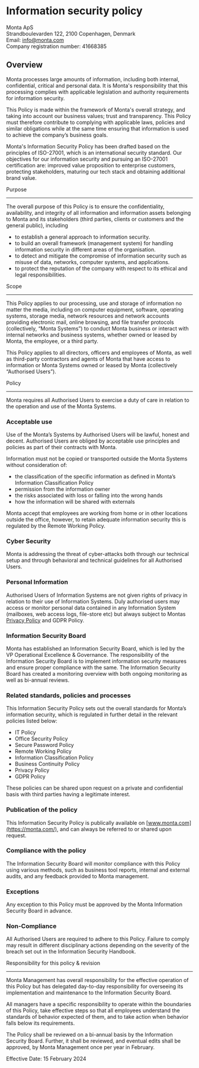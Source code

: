Information security policy
===========================

Monta ApS  
Strandboulevarden 122, 2100 Copenhagen, Denmark  
Email: info@monta.com  
Company registration number: 41668385

Overview
--------

Monta processes large amounts of information, including both internal, confidential, critical and personal data. It is Monta's responsibility that this processing complies with applicable legislation and authority requirements for information security.  

This Policy is made within the framework of Monta's overall strategy, and taking into account our business values; trust and transparency. This Policy must therefore contribute to complying with applicable laws, policies and similar obligations while at the same time ensuring that information is used to achieve the company’s business goals.  

Monta's Information Security Policy has been drafted based on the principles of ISO-27001, which is an international security standard. Our objectives for our information security and pursuing an ISO-27001 certification are: improved value proposition to enterprise customers, protecting stakeholders, maturing our tech stack and obtaining additional brand value.  

Purpose  

----------

The overall purpose of this Policy is to ensure the confidentiality, availability, and integrity of all information and information assets belonging to Monta and its stakeholders (third parties, clients or customers and the general public), including  

  *   to establish a general approach to information security.
  *   to build an overall framework (management system) for handling information security in different areas of the organisation.
  *   to detect and mitigate the compromise of information security such as misuse of data, networks, computer systems, and applications.
  *   to protect the reputation of the company with respect to its ethical and legal responsibilities.

Scope  

--------

This Policy applies to our processing, use and storage of information no matter the media, including on computer equipment, software, operating systems, storage media, network resources and network accounts providing electronic mail, online browsing, and file transfer protocols (collectively, “Monta Systems”) to conduct Monta business or interact with internal networks and business systems, whether owned or leased by Monta, the employee, or a third party.  

This Policy applies to all directors, officers and employees of Monta, as well as third-party contractors and agents of Monta that have access to information or Monta Systems owned or leased by Monta (collectively “Authorised Users”).  

Policy  

---------

Monta requires all Authorised Users to exercise a duty of care in relation to the operation and use of the Monta Systems.  

### Acceptable use  

Use of the Monta’s Systems by Authorised Users will be lawful, honest and decent. Authorised Users are obliged by acceptable use principles and policies as part of their contracts with Monta.  

Information must not be copied or transported outside the Monta Systems without consideration of:  

  *   the classification of the specific information as defined in Monta’s Information Classification Policy
  *   permission from the information owner  
  *   the risks associated with loss or falling into the wrong hands 
  *   how the information will be shared with externals

Monta accept that employees are working from home or in other locations outside the office, however, to retain adequate information security this is regulated by the Remote Working Policy.  

### Cyber Security  

Monta is addressing the threat of cyber-attacks both through our technical setup and through behavioral and technical guidelines for all Authorised Users.  

### Personal Information  

Authorised Users of Information Systems are not given rights of privacy in relation to their use of Information Systems. Duly authorised users may access or monitor personal data contained in any Information System (mailboxes, web access logs, file-store etc) but always subject to Montas [Privacy Policy](https://app.monta.app/privacy-policy) and GDPR Policy.

### Information Security Board  

Monta has established an Information Security Board, which is led by the VP Operational Excellence & Governance. The responsibility of the Information Security Board is to implement information security measures and ensure proper compliance with the same. The Information Security Board has created a monitoring overview with both ongoing monitoring as well as bi-annual reviews.  

### Related standards, policies and processes  

This Information Security Policy sets out the overall standards for Monta’s information security, which is regulated in further detail in the relevant policies listed below:  

  *   IT Policy
  *   Office Security Policy
  *   Secure Password Policy
  *   Remote Working Policy
  *   Information Classification Policy
  *   Business Continuity Policy
  *   Privacy Policy
  *   GDPR Policy

These policies can be shared upon request on a private and confidential basis with third parties having a legitimate interest.  

### Publication of the policy  

This Information Security Policy is publically available on [www.monta.com](https://monta.com/), and can always be referred to or shared upon request.

### Compliance with the policy  

The Information Security Board will monitor compliance with this Policy using various methods, such as business tool reports, internal and external audits, and any feedback provided to Monta management.  

### Exceptions  

Any exception to this Policy must be approved by the Monta Information Security Board in advance.  

### Non-Compliance  

All Authorised Users are required to adhere to this Policy. Failure to comply may result in different disciplinary actions depending on the severity of the breach set out in the Information Security Handbook.  

Responsibility for this policy & revision  

--------------------------------------------

Monta Management has overall responsibility for the effective operation of this Policy but has delegated day-to-day responsibility for overseeing its implementation and maintenance to the Information Security Board.  

All managers have a specific responsibility to operate within the boundaries of this Policy, take effective steps so that all employees understand the standards of behavior expected of them, and to take action when behavior falls below its requirements.  

The Policy shall be reviewed on a bi-annual basis by the Information Security Board. Further, it shall be reviewed, and eventual edits shall be approved, by Monta Management once per year in February.  

Effective Date: 15 February 2024
